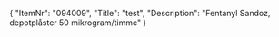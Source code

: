 {
  "ItemNr": "094009",
  "Title": "test",
  "Description": "Fentanyl Sandoz, depotplåster 50 mikrogram/timme"
}